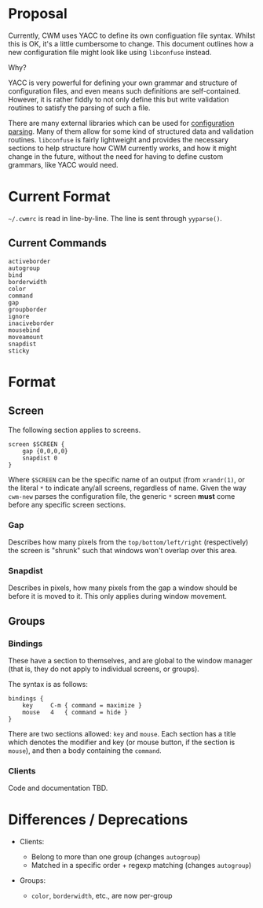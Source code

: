 Proposal
========

Currently, CWM uses YACC to define its own configuation file syntax.  Whilst
this is OK, it's a little cumbersome to change.  This document outlines how
a new configuration file might look like using `libconfuse` instead.

Why?

YACC is very powerful for defining your own grammar and structure of
configuration files, and even means such definitions are self-contained.
However, it is rather fiddly to not only define this but write validation
routines to satisfy the parsing of such a file.

There are many external libraries which can be used for [configuration
parsing](http://arxiv.org/pdf/1103.3021.pdf).  Many of them allow for some
kind of structured data and validation routines.  `libconfuse` is fairly
lightweight and provides the necessary sections to help structure how CWM
currently works, and how it might change in the future, without the need for
having to define custom grammars, like YACC would need. 

Current Format
==============

`~/.cwmrc` is read in line-by-line.  The line is sent through `yyparse()`.

## Current Commands

```
activeborder
autogroup
bind
borderwidth
color
command
gap
groupborder
ignore
inaciveborder
mousebind
moveamount
snapdist
sticky
```

# Format
## Screen

The following section applies to screens.

```
screen $SCREEN {
	gap {0,0,0,0}
	snapdist 0	
}
```

Where `$SCREEN` can be the specific name of an output (from `xrandr(1)`, or
the literal `*` to indicate any/all screens, regardless of name.  Given the
way `cwm-new` parses the configuration file, the generic `*` screen **must**
come before any specific screen sections.

### Gap
Describes how many pixels from the `top/bottom/left/right` (respectively)
the screen is "shrunk" such that windows won't overlap over this area.

### Snapdist
Describes in pixels, how many pixels from the gap a window should be before
it is moved to it.  This only applies during window movement.

## Groups

### Bindings

These have a section to themselves, and are global to the window manager
(that is, they do not apply to individual screens, or groups).

The syntax is as follows:

```
bindings {
	key		C-m { command = maximize }
	mouse	4	{ command = hide }
}
```

There are two sections allowed: `key` and `mouse`.  Each section has a
title which denotes the modifier and key (or mouse button, if the section is
`mouse`), and then a body containing the `command`.

### Clients

Code and documentation TBD.

Differences / Deprecations
==========================

* Clients:
	- Belong to more than one group (changes `autogroup`)
	- Matched in a specific order + regexp matching (changes `autogroup`)

* Groups:
	- `color`, `borderwidth`, etc., are now per-group 
